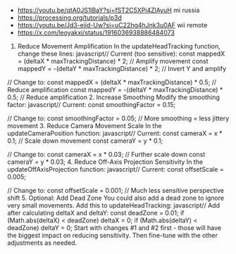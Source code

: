 - https://youtu.be/qtA0JS1lBaY?si=fST2C5XPi4ZlAyuH mi russia
- https://processing.org/tutorials/p3d
- https://youtu.be/Jd3-eiid-Uw?si=uC22hg4hJnk3u0AF wii remote
- https://x.com/leoyakxi/status/1916036938886484073


1. Reduce Movement Amplification
In the updateHeadTracking function, change these lines:
javascript// Current (too sensitive):
const mappedX = (deltaX * maxTrackingDistance) * 2; // Amplify movement
const mappedY = -(deltaY * maxTrackingDistance) * 2; // Invert Y and amplify

// Change to:
const mappedX = (deltaX * maxTrackingDistance) * 0.5; // Reduce amplification
const mappedY = -(deltaY * maxTrackingDistance) * 0.5; // Reduce amplification
2. Increase Smoothing
Modify the smoothing factor:
javascript// Current:
const smoothingFactor = 0.15;

// Change to:
const smoothingFactor = 0.05; // More smoothing = less jittery movement
3. Reduce Camera Movement Scale
In the updateCameraPosition function:
javascript// Current:
const cameraX = x * 0.1; // Scale down movement
const cameraY = y * 0.1;

// Change to:
const cameraX = x * 0.03; // Further scale down
const cameraY = y * 0.03;
4. Reduce Off-Axis Projection Sensitivity
In the updateOffAxisProjection function:
javascript// Current:
const offsetScale = 0.005;

// Change to:
const offsetScale = 0.001; // Much less sensitive perspective shift
5. Optional: Add Dead Zone
You could also add a dead zone to ignore very small movements. Add this to updateHeadTracking:
javascript// Add after calculating deltaX and deltaY:
const deadZone = 0.01;
if (Math.abs(deltaX) < deadZone) deltaX = 0;
if (Math.abs(deltaY) < deadZone) deltaY = 0;
Start with changes #1 and #2 first - those will have the biggest impact on reducing sensitivity. Then fine-tune with the other adjustments as needed.
